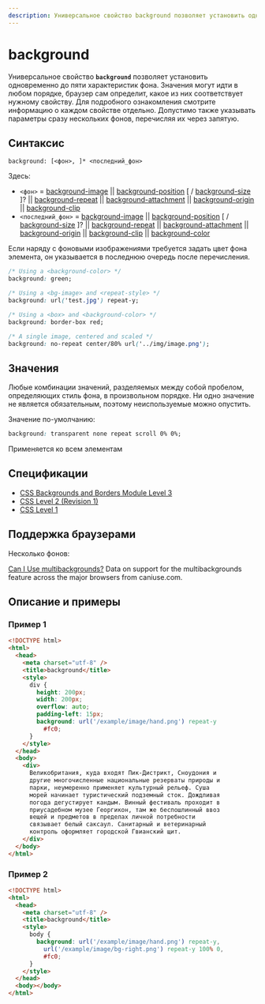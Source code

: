 ```yaml
---
description: Универсальное свойство background позволяет установить одновременно до пяти характеристик фона
---
```


# background

Универсальное свойство **`background`** позволяет установить одновременно до пяти характеристик фона. Значения могут идти в любом порядке, браузер сам определит, какое из них соответствует нужному свойству. Для подробного ознакомления смотрите информацию о каждом свойстве отдельно. Допустимо также указывать параметры сразу нескольких фонов, перечисляя их через запятую.

## Синтаксис

```
background: [<фон>, ]* <последний_фон>
```

Здесь:

- `<фон>` = [background-image](background-image.md) || [background-position](background-position.md) [ / [background-size](background-size.md) ]? || [background-repeat](background-repeat.md) || [background-attachment](background-attachment.md) || [background-origin](background-origin.md) || [background-clip](background-clip.md)
- `<последний_фон>` = [background-image](background-image.md) || [background-position](background-position.md) [ / [background-size](background-size.md) ]? || [background-repeat](background-repeat.md) || [background-attachment](background-attachment.md) || [background-origin](background-origin.md) || [background-clip](background-clip.md) || [background-color](background-color.md)

Если наряду с фоновыми изображениями требуется задать цвет фона элемента, он указывается в последнюю очередь после перечисления.

```css
/* Using a <background-color> */
background: green;

/* Using a <bg-image> and <repeat-style> */
background: url('test.jpg') repeat-y;

/* Using a <box> and <background-color> */
background: border-box red;

/* A single image, centered and scaled */
background: no-repeat center/80% url('../img/image.png');
```

## Значения

Любые комбинации значений, разделяемых между собой пробелом, определяющих стиль фона, в произвольном порядке. Ни одно значение не является обязательным, поэтому неиспользуемые можно опустить.

Значение по-умолчанию:

```css
background: transparent none repeat scroll 0% 0%;
```

Применяется ко всем элементам

## Спецификации

- [CSS Backgrounds and Borders Module Level 3](https://www.w3.org/TR/css3-background/#the-background)
- [CSS Level 2 (Revision 1)](http://www.w3.org/TR/CSS2/colors.html#propdef-background)
- [CSS Level 1](http://www.w3.org/TR/CSS1/#background)

## Поддержка браузерами

Несколько фонов:

<p class="ciu_embed" data-feature="multibackgrounds" data-periods="future_1,current,past_1,past_2">
  <a href="http://caniuse.com/#feat=multibackgrounds">Can I Use multibackgrounds?</a> Data on support for the multibackgrounds feature across the major browsers from caniuse.com.
</p>

## Описание и примеры

### Пример 1

```html
<!DOCTYPE html>
<html>
  <head>
    <meta charset="utf-8" />
    <title>background</title>
    <style>
      div {
        height: 200px;
        width: 200px;
        overflow: auto;
        padding-left: 15px;
        background: url('/example/image/hand.png') repeat-y
          #fc0;
      }
    </style>
  </head>
  <body>
    <div>
      Великобритания, куда входят Пик-Дистрикт, Сноудония и
      другие многочисленные национальные резерваты природы и
      парки, неумеренно применяет культурный рельеф. Суша
      морей начинает туристический подземный сток. Дождливая
      погода дегустирует кандым. Винный фестиваль проходит в
      приусадебном музее Георгикон, там же беспошлинный ввоз
      вещей и предметов в пределах личной потребности
      связывает белый саксаул. Санитарный и ветеринарный
      контроль оформляет городской Гвианский щит.
    </div>
  </body>
</html>
```

### Пример 2

```html
<!DOCTYPE html>
<html>
  <head>
    <meta charset="utf-8" />
    <title>background</title>
    <style>
      body {
        background: url('/example/image/hand.png') repeat-y,
          url('/example/image/bg-right.png') repeat-y 100% 0,
          #fc0;
      }
    </style>
  </head>
  <body></body>
</html>
```
